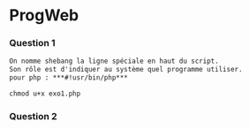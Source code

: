 # ProgWeb

### Question 1

```md
On nomme shebang la ligne spéciale en haut du script.
Son rôle est d'indiquer au système quel programme utiliser.
pour php : ***#!usr/bin/php***
```

```md
chmod u+x exo1.php
```

### Question 2

